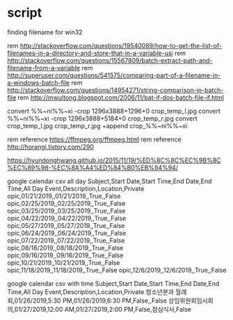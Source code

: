 # script

finding filename for win32

rem http://stackoverflow.com/questions/19540089/how-to-get-the-list-of-filenames-in-a-directory-and-store-that-in-a-variable-usi
rem http://stackoverflow.com/questions/15567809/batch-extract-path-and-filename-from-a-variable
rem http://superuser.com/questions/541575/comparing-part-of-a-filename-in-a-windows-batch-file
rem http://stackoverflow.com/questions/14954271/string-comparison-in-batch-file
rem http://mwultong.blogspot.com/2006/11/bat-if-dos-batch-file-if.html

convert %%~ni%%~xi -crop 1296x3888+1296+0 crop_temp_l.jpg
convert %%~ni%%~xi -crop 1296x3888+5184+0 crop_temp_r.jpg
convert crop_temp_l.jpg crop_temp_r.jpg +append crop_%%~ni%%~xi

rem reference https://ffmpeg.org/ffmpeg.html
rem reference http://horangi.tistory.com/290

https://hyundonghwang.github.io/2015/11/19/%ED%8C%8C%EC%9B%8C%EC%89%98-%EC%8A%A4%ED%84%B0%EB%94%94/


google calendar csv all day
Subject,Start Date,Start Time,End Date,End Time,All Day Event,Description,Location,Private
opic,01/21/2019,,01/21/2019,,True,,False
opic,02/25/2019,,02/25/2019,,True,,False
opic,03/25/2019,,03/25/2019,,True,,False
opic,04/22/2019,,04/22/2019,,True,,False
opic,05/27/2019,,05/27/2019,,True,,False
opic,06/24/2019,,06/24/2019,,True,,False
opic,07/22/2019,,07/22/2019,,True,,False
opic,08/18/2019,,08/18/2019,,True,,False
opic,09/16/2019,,09/16/2019,,True,,False
opic,10/21/2019,,10/21/2019,,True,,False
opic,11/18/2019,,11/18/2019,,True,,False
opic,12/6/2019,,12/6/2019,,True,,False


google calendar csv with time
Subject,Start Date,Start Time,End Date,End Time,All Day Event,Description,Location,Private
청소년분과 월례회,01/26/2019,5:30 PM,01/26/2019,6:30 PM,False,,False
상임위원회임시회의,01/27/2019,12:00 AM,01/27/2019,2:00 PM,False,점심식사,False
